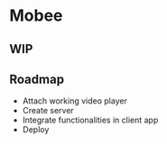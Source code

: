 # Mobee

## WIP

## Roadmap
 - Attach working video player
 - Create server
 - Integrate functionalities in client app
 - Deploy
